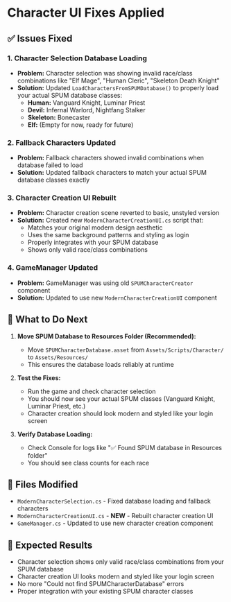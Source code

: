 # Character UI Fixes Applied

## ✅ **Issues Fixed**

### 1. **Character Selection Database Loading**
- **Problem:** Character selection was showing invalid race/class combinations like "Elf Mage", "Human Cleric", "Skeleton Death Knight"
- **Solution:** Updated `LoadCharactersFromSPUMDatabase()` to properly load your actual SPUM database classes:
  - **Human:** Vanguard Knight, Luminar Priest
  - **Devil:** Infernal Warlord, Nightfang Stalker  
  - **Skeleton:** Bonecaster
  - **Elf:** (Empty for now, ready for future)

### 2. **Fallback Characters Updated**
- **Problem:** Fallback characters showed invalid combinations when database failed to load
- **Solution:** Updated fallback characters to match your actual SPUM database classes exactly

### 3. **Character Creation UI Rebuilt**
- **Problem:** Character creation scene reverted to basic, unstyled version
- **Solution:** Created new `ModernCharacterCreationUI.cs` script that:
  - Matches your original modern design aesthetic
  - Uses the same background patterns and styling as login
  - Properly integrates with your SPUM database
  - Shows only valid race/class combinations

### 4. **GameManager Updated**
- **Problem:** GameManager was using old `SPUMCharacterCreator` component
- **Solution:** Updated to use new `ModernCharacterCreationUI` component

## 🔧 **What to Do Next**

1. **Move SPUM Database to Resources Folder (Recommended):**
   - Move `SPUMCharacterDatabase.asset` from `Assets/Scripts/Character/` to `Assets/Resources/`
   - This ensures the database loads reliably at runtime

2. **Test the Fixes:**
   - Run the game and check character selection
   - You should now see your actual SPUM classes (Vanguard Knight, Luminar Priest, etc.)
   - Character creation should look modern and styled like your login screen

3. **Verify Database Loading:**
   - Check Console for logs like "✅ Found SPUM database in Resources folder"
   - You should see class counts for each race

## 📁 **Files Modified**

- `ModernCharacterSelection.cs` - Fixed database loading and fallback characters
- `ModernCharacterCreationUI.cs` - **NEW** - Rebuilt character creation UI
- `GameManager.cs` - Updated to use new character creation component

## 🎯 **Expected Results**

- Character selection shows only valid race/class combinations from your SPUM database
- Character creation UI looks modern and styled like your login screen
- No more "Could not find SPUMCharacterDatabase" errors
- Proper integration with your existing SPUM character classes
